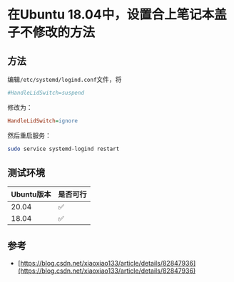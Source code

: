 # 在Ubuntu 18.04中，设置合上笔记本盖子不修改的方法

## 方法

编辑`/etc/systemd/logind.conf`文件，将

````ini
#HandleLidSwitch=suspend
````

修改为：

````ini
HandleLidSwitch=ignore
````

然后重启服务：

````bash
sudo service systemd-logind restart
````

## 测试环境

| Ubuntu版本 | 是否可行           |
| ---------- | ------------------ |
| 20.04      | :white_check_mark: |
| 18.04      | :white_check_mark: |

## 参考

- [https://blog.csdn.net/xiaoxiao133/article/details/82847936](https://blog.csdn.net/xiaoxiao133/article/details/82847936)

